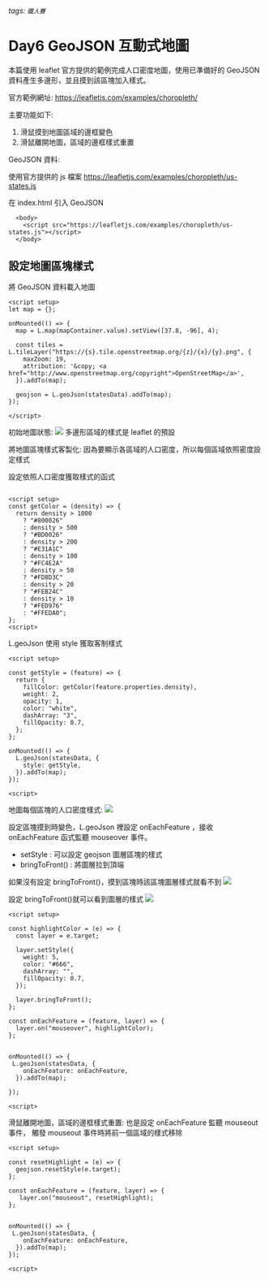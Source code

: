 ###### tags: `鐵人賽`

# Day6 GeoJSON 互動式地圖

本篇使用 leaflet 官方提供的範例完成人口密度地圖，使用已準備好的 GeoJSON 資料產生多邊形，並且摸到該區塊加入樣式。

官方範例網址: https://leafletjs.com/examples/choropleth/

主要功能如下:

1. 滑鼠摸到地圖區域的邊框變色
2. 滑鼠離開地圖，區域的邊框樣式重置

GeoJSON 資料:

使用官方提供的 js 檔案 https://leafletjs.com/examples/choropleth/us-states.js

在 index.html 引入 GeoJSON

```htmlmixed!
  <body>
    <script src="https://leafletjs.com/examples/choropleth/us-states.js"></script>
  </body>
```

## 設定地圖區塊樣式

將 GeoJSON 資料載入地圖

```javascript!
<script setup>
let map = {};

onMounted(() => {
  map = L.map(mapContainer.value).setView([37.8, -96], 4);

  const tiles = L.tileLayer("https://{s}.tile.openstreetmap.org/{z}/{x}/{y}.png", {
    maxZoom: 19,
    attribution: '&copy; <a      href="http://www.openstreetmap.org/copyright">OpenStreetMap</a>',
  }).addTo(map);

  geojson = L.geoJson(statesData).addTo(map);
});

</script>

```

初始地圖狀態:
![](https://i.imgur.com/VNkNgYY.png)
多邊形區域的樣式是 leaflet 的預設

將地圖區塊樣式客製化:
因為要顯示各區域的人口密度，所以每個區域依照密度設定樣式

設定依照人口密度獲取樣式的函式

```javascript!

<script setup>
const getColor = (density) => {
  return density > 1000
    ? "#800026"
    : density > 500
    ? "#BD0026"
    : density > 200
    ? "#E31A1C"
    : density > 100
    ? "#FC4E2A"
    : density > 50
    ? "#FD8D3C"
    : density > 20
    ? "#FEB24C"
    : density > 10
    ? "#FED976"
    : "#FFEDA0";
};
<script>

```

L.geoJson 使用 style 獲取客制樣式

```javascript!
<script setup>

const getStyle = (feature) => {
  return {
    fillColor: getColor(feature.properties.density),
    weight: 2,
    opacity: 1,
    color: "white",
    dashArray: "3",
    fillOpacity: 0.7,
  };
};

onMounted(() => {
  L.geoJson(statesData, {
    style: getStyle,
  }).addTo(map);
});

<script>
```

地圖每個區塊的人口密度樣式:
![](https://i.imgur.com/egR7xlE.png)

設定區塊摸到時變色，L.geoJson 裡設定 onEachFeature ，接收 onEachFeature 函式監聽 mouseover 事件。

- setStyle : 可以設定 geojson 圖層區塊的樣式
- bringToFront() : 將圖層拉到頂端

如果沒有設定 bringToFront()，摸到區塊時該區塊圖層樣式就看不到
![](https://i.imgur.com/ZGUHGsU.png)

設定 bringToFront()就可以看到圖層的樣式
![](https://i.imgur.com/obyilFh.png)

```javascript!
<script setup>

const highlightColor = (e) => {
  const layer = e.target;

  layer.setStyle({
    weight: 5,
    color: "#666",
    dashArray: "",
    fillOpacity: 0.7,
  });

  layer.bringToFront();
};

const onEachFeature = (feature, layer) => {
  layer.on("mouseover", highlightColor);
};


onMounted(() => {
 L.geoJson(statesData, {
    onEachFeature: onEachFeature,
  }).addTo(map);

});

<script>
```

滑鼠離開地圖，區域的邊框樣式重置:
也是設定 onEachFeature 監聽 mouseout 事件， 觸發 mouseout 事件時將前一個區域的樣式移除

```javascript!
<script setup>

const resetHighlight = (e) => {
  geojson.resetStyle(e.target);
};

const onEachFeature = (feature, layer) => {
   layer.on("mouseout", resetHighlight);
};


onMounted(() => {
 L.geoJson(statesData, {
    onEachFeature: onEachFeature,
  }).addTo(map);
});

<script>
```
